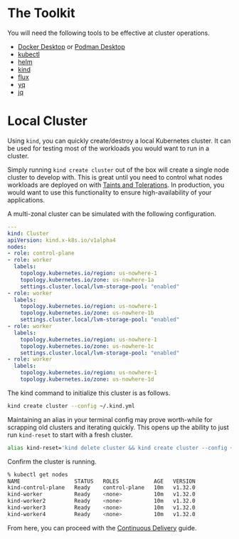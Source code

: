 # The Toolkit
You will need the following tools to be effective at cluster operations.
- [Docker Desktop](https://www.docker.com/products/docker-desktop/) or [Podman Desktop](https://podman-desktop.io/downloads)
- [kubectl](https://kubernetes.io/docs/tasks/tools/#kubectl)
- [helm](https://helm.sh/docs/intro/install/)
- [kind](https://kind.sigs.k8s.io/)
- [flux](https://fluxcd.io/flux/installation/#install-the-flux-cli)
- [yq](https://github.com/mikefarah/yq)
- [jq](https://jqlang.org/) 

# Local Cluster
Using `kind`, you can quickly create/destroy a local Kubernetes cluster.
It can be used for testing most of the workloads you would want to run in a cluster.

Simply running `kind create cluster` out of the box will create a single node cluster to develop with.
This is great until you need to control what nodes workloads are deployed on with [Taints and Tolerations](https://kubernetes.io/docs/concepts/scheduling-eviction/taint-and-toleration/).
In production, you would want to use this functionality to ensure high-availability of your applications.

A multi-zonal cluster can be simulated with the following configuration.
```yaml:~/.kind.yaml
---
kind: Cluster
apiVersion: kind.x-k8s.io/v1alpha4
nodes:
- role: control-plane
- role: worker
  labels:
    topology.kubernetes.io/region: us-nowhere-1
    topology.kubernetes.io/zone: us-nowhere-1a
    settings.cluster.local/lvm-storage-pool: "enabled"
- role: worker
  labels:
    topology.kubernetes.io/region: us-nowhere-1
    topology.kubernetes.io/zone: us-nowhere-1b
    settings.cluster.local/lvm-storage-pool: "enabled"
- role: worker
  labels:
    topology.kubernetes.io/region: us-nowhere-1
    topology.kubernetes.io/zone: us-nowhere-1c
    settings.cluster.local/lvm-storage-pool: "enabled"
- role: worker
  labels:
    topology.kubernetes.io/region: us-nowhere-1
    topology.kubernetes.io/zone: us-nowhere-1d
```

The kind command to initialize this cluster is as follows.
```bash
kind create cluster --config ~/.kind.yml
```

Maintaining an alias in your terminal config may prove worth-while for scrapping old clusters and iterating quickly.
This opens up the ability to just run `kind-reset` to start with a fresh cluster.
```bash
alias kind-reset='kind delete cluster && kind create cluster --config ~/.kind.yml'
```

Confirm the cluster is running.
```bash
% kubectl get nodes
NAME                 STATUS   ROLES           AGE   VERSION
kind-control-plane   Ready    control-plane   10m   v1.32.0
kind-worker          Ready    <none>          10m   v1.32.0
kind-worker2         Ready    <none>          10m   v1.32.0
kind-worker3         Ready    <none>          10m   v1.32.0
kind-worker4         Ready    <none>          10m   v1.32.0
```

From here, you can proceed with the [Continuous Delivery](continuous-delivery.md) guide.
